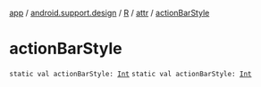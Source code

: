 [app](../../../index.md) / [android.support.design](../../index.md) / [R](../index.md) / [attr](index.md) / [actionBarStyle](./action-bar-style.md)

# actionBarStyle

`static val actionBarStyle: `[`Int`](https://kotlinlang.org/api/latest/jvm/stdlib/kotlin/-int/index.html)
`static val actionBarStyle: `[`Int`](https://kotlinlang.org/api/latest/jvm/stdlib/kotlin/-int/index.html)